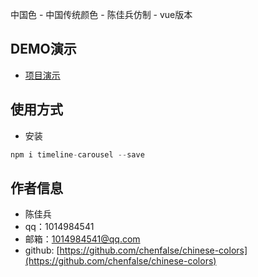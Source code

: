 中国色 - 中国传统颜色 - 陈佳兵仿制 - vue版本

## DEMO演示
* [项目演示](https://chenfalse.github.io/chinese-colors/)

## 使用方式
* 安装
```javascript
npm i timeline-carousel --save
```


## 作者信息
- 陈佳兵
- qq：1014984541
- 邮箱：1014984541@qq.com
- github: [https://github.com/chenfalse/chinese-colors](https://github.com/chenfalse/chinese-colors)
